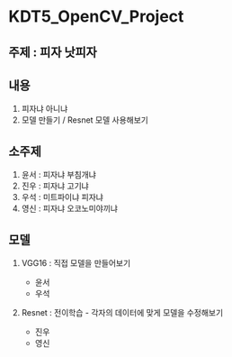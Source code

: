 # KDT5_OpenCV_Project

## 주제 : 피자 낫피자

## 내용

1) 피자냐 아니냐
2) 모델 만들기 / Resnet 모델 사용해보기

## 소주제

1) 윤서 : 피자냐 부침개냐
2) 진우 : 피자냐 고기냐
3) 우석 : 미트파이냐 피자냐
4) 영신 : 피자냐 오코노미야끼냐

## 모델

1) VGG16
: 직접 모델을 만들어보기
    - 윤서
    - 우석

2) Resnet
: 전이학습 - 각자의 데이터에 맞게 모델을 수정해보기
    - 진우
    - 영신
